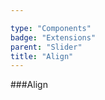 ```yaml
---

type: "Components"
badge: "Extensions"
parent: "Slider"
title: "Align"
---
```


###Align

<demo>
  <demovanilla src="vanilla/demos/slider/align-center">
  </demovanilla>
</demo>

<demo>
  <demovanilla src="vanilla/demos/slider/align-left">
  </demovanilla>
</demo>

<demo>
  <demovanilla src="vanilla/demos/slider/align-right">
  </demovanilla>
</demo>
